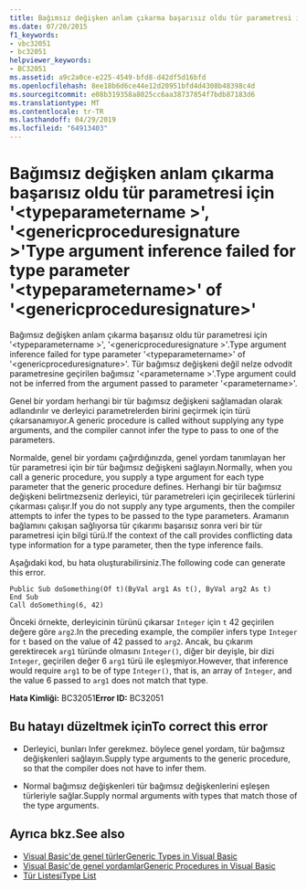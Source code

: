 ```yaml
---
title: Bağımsız değişken anlam çıkarma başarısız oldu tür parametresi için '<typeparametername>','<genericproceduresignature>'
ms.date: 07/20/2015
f1_keywords:
- vbc32051
- bc32051
helpviewer_keywords:
- BC32051
ms.assetid: a9c2a0ce-e225-4549-bfd8-d42df5d16bfd
ms.openlocfilehash: 8ee18b6d6ce44e12d20951bfd4d4308b48398c4d
ms.sourcegitcommit: e08b319358a8025cc6aa38737854f7bdb87183d6
ms.translationtype: MT
ms.contentlocale: tr-TR
ms.lasthandoff: 04/29/2019
ms.locfileid: "64913403"
---
```

# <a name="type-argument-inference-failed-for-type-parameter-typeparametername-of-genericproceduresignature"></a><span data-ttu-id="1a48d-102">Bağımsız değişken anlam çıkarma başarısız oldu tür parametresi için '\<typeparametername >', '\<genericproceduresignature >'</span><span class="sxs-lookup"><span data-stu-id="1a48d-102">Type argument inference failed for type parameter '\<typeparametername>' of '\<genericproceduresignature>'</span></span>
<span data-ttu-id="1a48d-103">Bağımsız değişken anlam çıkarma başarısız oldu tür parametresi için '\<typeparametername >', '\<genericproceduresignature >'.</span><span class="sxs-lookup"><span data-stu-id="1a48d-103">Type argument inference failed for type parameter '\<typeparametername>' of '\<genericproceduresignature>'.</span></span> <span data-ttu-id="1a48d-104">Tür bağımsız değişkeni değil nelze odvodit parametresine geçirilen bağımsız '\<parametername >'.</span><span class="sxs-lookup"><span data-stu-id="1a48d-104">Type argument could not be inferred from the argument passed to parameter '\<parametername>'.</span></span>  
  
 <span data-ttu-id="1a48d-105">Genel bir yordam herhangi bir tür bağımsız değişkeni sağlamadan olarak adlandırılır ve derleyici parametrelerden birini geçirmek için türü çıkarsanamıyor.</span><span class="sxs-lookup"><span data-stu-id="1a48d-105">A generic procedure is called without supplying any type arguments, and the compiler cannot infer the type to pass to one of the parameters.</span></span>  
  
 <span data-ttu-id="1a48d-106">Normalde, genel bir yordamı çağırdığınızda, genel yordam tanımlayan her tür parametresi için bir tür bağımsız değişkeni sağlayın.</span><span class="sxs-lookup"><span data-stu-id="1a48d-106">Normally, when you call a generic procedure, you supply a type argument for each type parameter that the generic procedure defines.</span></span> <span data-ttu-id="1a48d-107">Herhangi bir tür bağımsız değişkeni belirtmezseniz derleyici, tür parametreleri için geçirilecek türlerini çıkarması çalışır.</span><span class="sxs-lookup"><span data-stu-id="1a48d-107">If you do not supply any type arguments, then the compiler attempts to infer the types to be passed to the type parameters.</span></span> <span data-ttu-id="1a48d-108">Aramanın bağlamını çakışan sağlıyorsa tür çıkarımı başarısız sonra veri bir tür parametresi için bilgi türü.</span><span class="sxs-lookup"><span data-stu-id="1a48d-108">If the context of the call provides conflicting data type information for a type parameter, then the type inference fails.</span></span>  
  
 <span data-ttu-id="1a48d-109">Aşağıdaki kod, bu hata oluşturabilirsiniz.</span><span class="sxs-lookup"><span data-stu-id="1a48d-109">The following code can generate this error.</span></span>  
  
```  
Public Sub doSomething(Of t)(ByVal arg1 As t(), ByVal arg2 As t)  
End Sub  
Call doSomething(6, 42)  
```  
  
 <span data-ttu-id="1a48d-110">Önceki örnekte, derleyicinin türünü çıkarsar `Integer` için `t` 42 geçirilen değere göre `arg2`.</span><span class="sxs-lookup"><span data-stu-id="1a48d-110">In the preceding example, the compiler infers type `Integer` for `t` based on the value of 42 passed to `arg2`.</span></span> <span data-ttu-id="1a48d-111">Ancak, bu çıkarım gerektirecek `arg1` türünde olmasını `Integer()`, diğer bir deyişle, bir dizi `Integer`, geçirilen değer 6 `arg1` türü ile eşleşmiyor.</span><span class="sxs-lookup"><span data-stu-id="1a48d-111">However, that inference would require `arg1` to be of type `Integer()`, that is, an array of `Integer`, and the value 6 passed to `arg1` does not match that type.</span></span>  
  
 <span data-ttu-id="1a48d-112">**Hata Kimliği:** BC32051</span><span class="sxs-lookup"><span data-stu-id="1a48d-112">**Error ID:** BC32051</span></span>  
  
## <a name="to-correct-this-error"></a><span data-ttu-id="1a48d-113">Bu hatayı düzeltmek için</span><span class="sxs-lookup"><span data-stu-id="1a48d-113">To correct this error</span></span>  
  
- <span data-ttu-id="1a48d-114">Derleyici, bunları Infer gerekmez. böylece genel yordam, tür bağımsız değişkenleri sağlayın.</span><span class="sxs-lookup"><span data-stu-id="1a48d-114">Supply type arguments to the generic procedure, so that the compiler does not have to infer them.</span></span>  
  
- <span data-ttu-id="1a48d-115">Normal bağımsız değişkenleri tür bağımsız değişkenlerini eşleşen türleriyle sağlar.</span><span class="sxs-lookup"><span data-stu-id="1a48d-115">Supply normal arguments with types that match those of the type arguments.</span></span>  
  
## <a name="see-also"></a><span data-ttu-id="1a48d-116">Ayrıca bkz.</span><span class="sxs-lookup"><span data-stu-id="1a48d-116">See also</span></span>

- [<span data-ttu-id="1a48d-117">Visual Basic'de genel türler</span><span class="sxs-lookup"><span data-stu-id="1a48d-117">Generic Types in Visual Basic</span></span>](../../visual-basic/programming-guide/language-features/data-types/generic-types.md)
- [<span data-ttu-id="1a48d-118">Visual Basic'de genel yordamlar</span><span class="sxs-lookup"><span data-stu-id="1a48d-118">Generic Procedures in Visual Basic</span></span>](../../visual-basic/programming-guide/language-features/data-types/generic-procedures.md)
- [<span data-ttu-id="1a48d-119">Tür Listesi</span><span class="sxs-lookup"><span data-stu-id="1a48d-119">Type List</span></span>](../../visual-basic/language-reference/statements/type-list.md)
